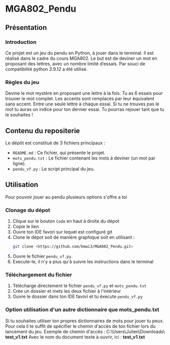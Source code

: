 # MGA802_Pendu
## Présentation
### Introduction
Ce projet est un jeu du pendu en Python, à jouer dans le terminal.
Il est réalisé dans le cadre du cours MGA802.
Le but est de deviner un mot en proposant des lettres, avec un nombre limité d’essais.
Par souci de compatibilité python 3.9.12 a été utilisé.

### Règles du jeu
Devine le mot mystère en proposant une lettre à la fois.
Tu as 6 essais pour trouver le mot complet.
Les accents sont remplacés par leur équivalent sans accent.
Entre une seule lettre à chaque essai.
Si tu ne trouves pas le mot tu auras un indice pour ton dernier essai.
Tu pourras rejouer tant que tu le souhaites !

## Contenu du repositerie
Le dépôt est constitué de 3 fichiers principaux :
- `README.md` : Ce fichier, qui présente le projet.
- `mots_pendu.txt` : Le fichier contenant les mots à deviner (un mot par ligne).
- `pendu_vf.py` : Le script principal du jeu.

## Utilisation
Pour pouvoir jouer au pendu plusieurs options s'offre a toi
### Clonage du dépot
1. Clique sur le bouton `Code` en haut à droite du dépot
2. Copie le lien
3. Ouvre ton IDE favori sur lequel est configuré git
4. Clone le dépot soit de manière graphique soit en utilisant :
   ```bash
   git clone <https://github.com/bmwi3/MGA802_Pendu.git>
   ```
5. Ouvre le fichier `pendu_vf.py`.
6. Execute-le, il n'y a plus qu'à suivre les instructions dans le terminal

### Téléchargement du fichier 
1. Télécharge directement le fichier `pendu_vf.py` et `mots_pendu.txt`
2. Crée un dossier et mets les deux fichier à l'intérieur
3. Ouvre le dossier dans ton IDE favori et tu éxecute `pendu_vf.py`

### Option utilisation d'un autre dictionnaire que mots_pendu.txt
Si tu souhaites utiliser ton propres dictionnaires de mots pour jouer tu peux.
Pour cela il te suffit de spécifier le chemin d'accès de ton fichier lors du lancement du jeu.
Exemple de chemin d'accès : C:\Users\Julien\Downloads\ **test_v1.txt** 
Avec le nom du document texte à ouvrir, ici : **test_v1.txt** 
